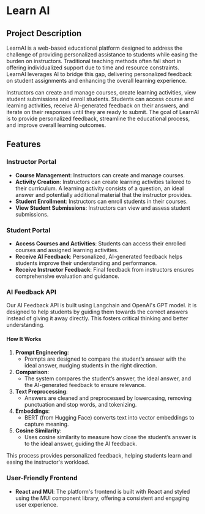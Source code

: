 # Learn AI
## Project Description
LearnAI is a web-based educational platform designed to address the challenge of providing personalized assistance to students while easing the burden on instructors. Traditional teaching methods often fall short in offering individualized support due to time and resource constraints. LearnAI leverages AI to bridge this gap, delivering personalized feedback on student assignments and enhancing the overall learning experience.

Instructors can create and manage courses, create learning activities, view student submissions and enroll students. Students can access course and learning activities, receive AI-generated feedback on their answers, and iterate on their responses until they are ready to submit. The goal of LearnAI is to provide personalized feedback, streamline the educational process, and improve overall learning outcomes.

## Features

### Instructor Portal
- **Course Management**: Instructors can create and manage courses.
- **Activity Creation**: Instructors can create learning activities tailored to their curriculum. A learning activity consists of a question, an ideal answer and potentially additional material that the instructor provides.
- **Student Enrollment**: Instructors can enroll students in their courses.
- **View Student Submissions**: Instructors can view and assess student submissions.

### Student Portal
- **Access Courses and Activities**: Students can access their enrolled courses and assigned learning activities.
- **Receive AI Feedback**: Personalized, AI-generated feedback helps students improve their understanding and performance.
- **Receive Instructor Feedback**: Final feedback from instructors ensures comprehensive evaluation and guidance.

### AI Feedback API

Our AI Feedback API is built using Langchain and OpenAI's GPT model. it is designed to help students by guiding them towards the correct answers instead of giving it away directly. This fosters critical thinking and better understanding.

#### How It Works
1. **Prompt Engineering**:
   - Prompts are designed to compare the student’s answer with the ideal answer, nudging students in the right direction.
2. **Comparison**:
   - The system compares the student’s answer, the ideal answer, and the AI-generated feedback to ensure relevance.
3. **Text Preprocessing**:
   - Answers are cleaned and preprocessed by lowercasing, removing punctuation and stop words, and tokenizing.
4. **Embeddings**:
   - BERT (from Hugging Face) converts text into vector embeddings to capture meaning.
5. **Cosine Similarity**:
   - Uses cosine similarity to measure how close the student’s answer is to the ideal answer, guiding the AI feedback.

This process provides personalized feedback, helping students learn and easing the instructor's workload.

### User-Friendly Frontend
- **React and MUI**: The platform's frontend is built with React and styled using the MUI component library, offering a consistent and engaging user experience.
